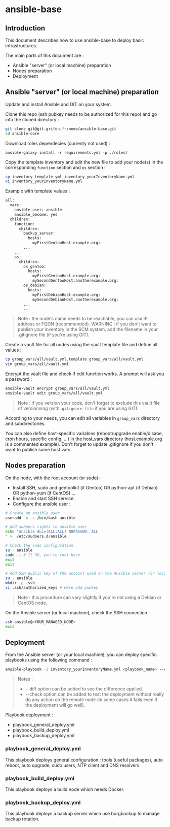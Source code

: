 # ansible-base

## Introduction

This document describes how to use ansible-base to deploy basic infrastructures.

The main parts of this document are :

* Ansible "server" (or local machine) preparation
* Nodes preparation
* Deployment

## Ansible "server" (or local machine) preparation

Update and install Ansible and GIT on your system.

Clone this repo (ssh pubkey needs to be authorized for this repo) and go into the cloned directory :

```bash
git clone git@git.grifon.fr:nemo/ansible-base.git
cd ansible-core
```

Download roles dependecies (currenty not used) :

```ansible-galaxy install -r requirements.yml -p ./roles/```

Copy the template inventory and edit the new file to add your node(s) in the corresponding `function` section and `os` section :

```bash
cp inventory_template.yml inventory_yourInventoryName.yml
vi inventory_yourInventoryName.yml
```

Example with template values :

```bash
all:
  vars:
    ansible_user: ansible
    ansible_become: yes
  children:
    function:
      children:
        backup_server:
          hosts:
            myFirstGentooHost.example.org:
	    ...
	...
    os:
      children:
        os_gentoo:
          hosts:
            myFirstGentooHost.example.org:
            mySecondGentooHost.anotherexample.org:
        os_debian:
          hosts:
            myFirstDebianHost.example.org:
            mySecondDebianHost.anotherexample.org:
	    ...
        ...
```

> Note : the node's name needs to be reachable, you can use IP address or FQDN (recommended).
> WARNING : if you don't want to publish your inventory in the SCM system, add the filename in your .gitignore file (if you're using GIT).

Create a vault file for all nodes using the vault template file and define all values :

```bash
cp group_vars/all/vault.yml.template group_vars/all/vault.yml
vim group_vars/all/vault.yml
```

Encrypt the vault file and check if edit function works. A prompt will ask you a password :

```bash
ansible-vault encrypt group_vars/all/vault.yml
ansible-vault edit group_vars/all/vault.yml
```

> Note : if you version your code, don't forget to exclude this vault file of versionning (with .`gitignore file` if you are using GIT).

According to your needs, you can edit all variables in `group_vars` directory and subdirectories.

You can also define host-specific variables (reboot/upgrade enable/disabe, cron hours, specific config, ...) in the host_vars directory (host.example.org is a commented example). Don't forget to update .gitignore if you don't want to publish some host vars.

## Nodes preparation

On the node, with the root account (or sudo) :

* Install SSH, sudo and gentoolkit (if Gentoo) OR python-apt (if Debian) OR python-yum (if CentOS) ...
* Enable and start SSH service.
* Configure the ansible user :

```bash
# Create an ansible user
useradd -m -s /bin/bash ansible

# Add sudoers rights to ansible user
echo "ansible ALL=(ALL:ALL) NOPASSWD: ALL
" >  /etc/sudoers.d/ansible

# Check the sudo configuration
su - ansible
sudo -i # If OK, you're root here
exit
exit

# Add SSH public key of the account used on the Ansible server (or local machine) to the ansible user on the remote node to deploy
su - ansible
mkdir -p .ssh
vi .ssh/authorized_keys # Here add pubkey
```

> Note : this procedure can vary slightly if you're not using a Debian or  CentOS node.

On the Ansible server (or local machine), check the SSH connection :

```bash
ssh ansible@<YOUR_MANAGED_NODE>
exit
```

## Deployment

From the Ansible server (or your local machine), you can deploy specific playbooks using the following command :

```bash
ansible-playbook -i inventory_yourInventoryName.yml <playbook_name> --ask-vault-pass
```

> Notes :
>
> * --diff option can be added to see the difference applied.
> * --check option can be added to test the deployment without really do any action on the remote node (in some cases it fails even if the deployment will go well).

Playbook deployment :

* playbook_general_deploy.yml
* playbook_build_deploy.yml
* playbook_backup_deploy.yml

### playbook_general_deploy.yml

This playbook deploys general configuration : tools (useful packages), auto reboot, auto upgrade, sudo users, NTP client and DNS resolvers.

### playbook_build_deploy.yml

This playbook deploys a build node which needs Docker.

### playbook_backup_deploy.yml

This playbook deploys a backup server which use borgbackup to manage backup rotation.
